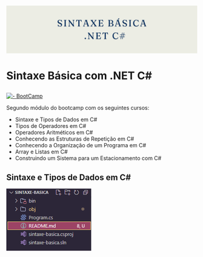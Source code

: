 <img src="https://github.com/Estudos-Gabi/anotacoes-bootcamp-fullstack/blob/main/sintaxe-basica/images/banners%20(2).png" alt="banner">

<h1>

Sintaxe Básica com .NET C#

</h1>

[![- BootCamp](https://img.shields.io/badge/_-BootCamp-pink?style=for-the-badge)](https://web.dio.me/track/coding-the-future-xp-full-stack-developer)

<p> Segundo módulo do bootcamp com os seguintes cursos:

- Sintaxe e Tipos de Dados em C#
- Tipos de Operadores em C#
- Operadores Aritméticos em C#
- Conhecendo as Estruturas de Repetição em C#
- Conhecendo a Organização de um Programa em C#
- Array e Listas em C#
- Construindo um Sistema para um Estacionamento com C#

</p>

<h2> Sintaxe e Tipos de Dados em C# </h2>

<img src="https://github.com/Estudos-Gabi/anotacoes-bootcamp-fullstack/blob/main/sintaxe-basica/images/Captura%20de%20tela%202024-07-31%20104701.png" alt="estrutura do projeto padrão">
